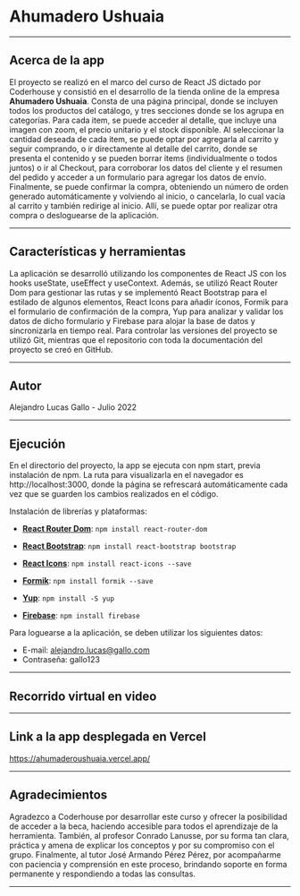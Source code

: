 # Ahumadero Ushuaia

---

## Acerca de la app

El proyecto se realizó en el marco del curso de React JS dictado por Coderhouse y consistió en el desarrollo de la tienda online de la empresa **Ahumadero Ushuaia**. Consta de una página principal, donde se incluyen todos los productos del catálogo, y tres secciones donde se los agrupa en categorías. Para cada item, se puede acceder al detalle, que incluye una imagen con zoom, el precio unitario y el stock disponible. Al seleccionar la cantidad deseada de cada item, se puede optar por agregarla al carrito y seguir comprando, o ir directamente al detalle del carrito, donde se presenta el contenido y se pueden borrar items (individualmente o todos juntos) o ir al Checkout, para corroborar los datos del cliente y el resumen del pedido y acceder a un formulario para agregar los datos de envío. Finalmente, se puede confirmar la compra, obteniendo un número de orden generado automáticamente y volviendo al inicio, o cancelarla, lo cual vacía al carrito y también redirige al inicio. Allí, se puede optar por realizar otra compra o desloguearse de la aplicación.

---

## Características y herramientas

La aplicación se desarrolló utilizando los componentes de React JS con los hooks useState, useEffect y useContext. Además, se utilizó React Router Dom para gestionar las rutas y se implementó React Bootstrap para el estilado de algunos elementos, React Icons para añadir íconos, Formik para el formulario de confirmación de la compra, Yup para analizar y validar los datos de dicho formulario y Firebase para alojar la base de datos y sincronizarla en tiempo real. Para controlar las versiones del proyecto se utilizó Git, mientras que el repositorio con toda la documentación del proyecto se creó en GitHub. 

---

 ## Autor

Alejandro Lucas Gallo - Julio 2022

---

 ## Ejecución

En el directorio del proyecto, la app se ejecuta con npm start, previa instalación de npm. La ruta para visualizarla en el navegador es http://localhost:3000, donde la página se refrescará automáticamente cada vez que se guarden los cambios realizados en el código. 

Instalación de librerías y plataformas:
- [**React Router Dom**](https://reactrouter.com/docs/en/v6/getting-started/installation#basic-installatio): `npm install react-router-dom`

- [**React Bootstrap**](https://react-bootstrap.github.io/getting-started/introduction/): `npm install react-bootstrap bootstrap`

- [**React Icons**](https://react-icons.github.io/react-icons/): `npm install react-icons --save`

- [**Formik**](https://formik.org/docs/overview): `npm install formik --save`

- [**Yup**](https://www.npmjs.com/package/yup): `npm install -S yup`

- [**Firebase**](https://firebase.google.com/docs/web/setup): `npm install firebase`

Para loguearse a la aplicación, se deben utilizar los siguientes datos:
- E-mail: alejandro.lucas@gallo.com
- Contraseña: gallo123

---

## Recorrido virtual en video


---

## Link a la app desplegada en Vercel

https://ahumaderoushuaia.vercel.app/

---

## Agradecimientos
Agradezco a Coderhouse por desarrollar este curso y ofrecer la posibilidad de acceder a la beca, haciendo accesible para todos el aprendizaje de la herramienta. También, al profesor Conrado Lanusse, por su forma tan clara, práctica y amena de explicar los conceptos y por su compromiso con el grupo. Finalmente, al tutor José Armando Pérez Pérez, por acompañarme con paciencia y comprensión en este proceso, brindando soporte en forma permanente y respondiendo a todas las consultas.

---